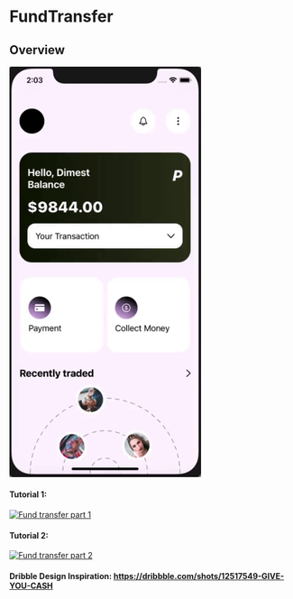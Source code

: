 # FundTransfer

## Overview

<p float="left">
<img src="https://github.com/kazimunshimun/FundTransfer/raw/master/fundTransfer.gif" width="340">
</p>

#### Tutorial 1:

[![Fund transfer part 1](http://img.youtube.com/vi/7KJ4NsdvizE/0.jpg)](https://youtu.be/7KJ4NsdvizE)

#### Tutorial 2:

[![Fund transfer part 2](http://img.youtube.com/vi/l7xQWe27Lkc/0.jpg)](https://youtu.be/l7xQWe27Lkc)

#### Dribble Design Inspiration: https://dribbble.com/shots/12517549-GIVE-YOU-CASH
